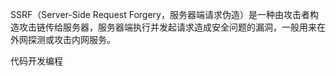 <!--
 * @Author: kok-s0s
 * @Date: 2021-05-25 16:26:21
 * @LastEditTime: 2021-05-26 23:06:54
 * @Description: file content
-->

SSRF（Server-Side Request Forgery，服务器端请求伪造）是一种由攻击者构造攻击链传给服务器，服务器端执行并发起请求造成安全问题的漏洞，一般用来在外网探测或攻击内网服务。

代码开发编程
